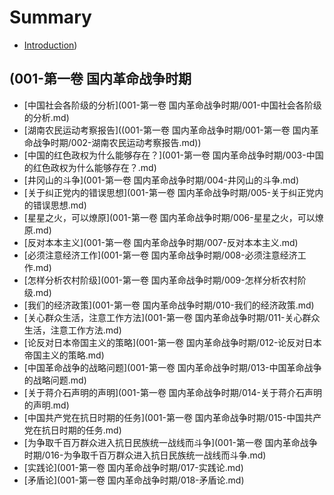 # Summary

* [Introduction](README.md))

## (001-第一卷 国内革命战争时期
* [中国社会各阶级的分析](001-第一卷 国内革命战争时期/001-中国社会各阶级的分析.md)
* [湖南农民运动考察报告]((001-第一卷 国内革命战争时期/001-第一卷 国内革命战争时期/002-湖南农民运动考察报告.md))
* [中国的红色政权为什么能够存在？](001-第一卷 国内革命战争时期/003-中国的红色政权为什么能够存在？.md)
* [井冈山的斗争](001-第一卷 国内革命战争时期/004-井冈山的斗争.md)
* [关于纠正党内的错误思想](001-第一卷 国内革命战争时期/005-关于纠正党内的错误思想.md)
* [星星之火，可以燎原](001-第一卷 国内革命战争时期/006-星星之火，可以燎原.md)
* [反对本本主义](001-第一卷 国内革命战争时期/007-反对本本主义.md)
* [必须注意经济工作](001-第一卷 国内革命战争时期/008-必须注意经济工作.md)
* [怎样分析农村阶级](001-第一卷 国内革命战争时期/009-怎样分析农村阶级.md)
* [我们的经济政策](001-第一卷 国内革命战争时期/010-我们的经济政策.md)
* [关心群众生活，注意工作方法](001-第一卷 国内革命战争时期/011-关心群众生活，注意工作方法.md)
* [论反对日本帝国主义的策略](001-第一卷 国内革命战争时期/012-论反对日本帝国主义的策略.md)
* [中国革命战争的战略问题](001-第一卷 国内革命战争时期/013-中国革命战争的战略问题.md)
* [关于蒋介石声明的声明](001-第一卷 国内革命战争时期/014-关于蒋介石声明的声明.md)
* [中国共产党在抗日时期的任务](001-第一卷 国内革命战争时期/015-中国共产党在抗日时期的任务.md)
* [为争取千百万群众进入抗日民族统一战线而斗争](001-第一卷 国内革命战争时期/016-为争取千百万群众进入抗日民族统一战线而斗争.md)
* [实践论](001-第一卷 国内革命战争时期/017-实践论.md)
* [矛盾论](001-第一卷 国内革命战争时期/018-矛盾论.md)